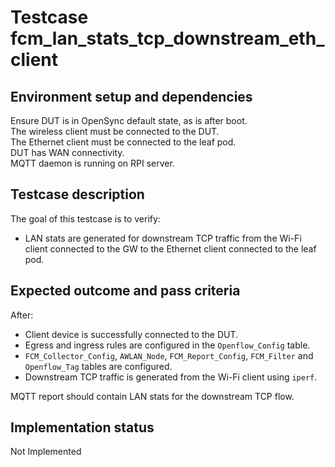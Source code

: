# Testcase fcm_lan_stats_tcp_downstream_eth_client

## Environment setup and dependencies

Ensure DUT is in OpenSync default state, as is after boot.\
The wireless client must be connected to the DUT.\
The
Ethernet client must be connected to the leaf pod. \
DUT has WAN connectivity.\
MQTT daemon is running on RPI server.

## Testcase description

The goal of this testcase is to verify:

- LAN stats are generated for downstream TCP traffic from the Wi-Fi client connected to the GW to the Ethernet client
  connected to the leaf pod.

## Expected outcome and pass criteria

After:

- Client device is successfully connected to the DUT.
- Egress and ingress rules are configured in the `Openflow_Config` table.
- `FCM_Collector_Config`, `AWLAN_Node`, `FCM_Report_Config`, `FCM_Filter` and `Openflow_Tag` tables are configured.
- Downstream TCP traffic is generated from the Wi-Fi client using `iperf`.

MQTT report should contain LAN stats for the downstream TCP flow.

## Implementation status

Not Implemented
